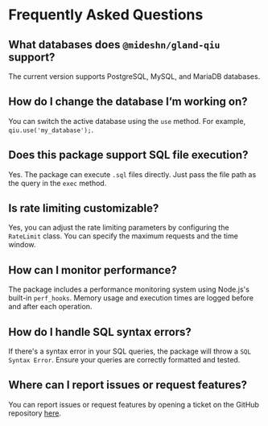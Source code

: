 # Frequently Asked Questions

## What databases does `@mideshn/gland-qiu` support?
The current version supports PostgreSQL, MySQL, and MariaDB databases.

## How do I change the database I’m working on?
You can switch the active database using the `use` method. For example, `qiu.use('my_database');`.

## Does this package support SQL file execution?
Yes. The package can execute `.sql` files directly. Just pass the file path as the query in the `exec` method.

## Is rate limiting customizable?
Yes, you can adjust the rate limiting parameters by configuring the `RateLimit` class. You can specify the maximum requests and the time window.

## How can I monitor performance?
The package includes a performance monitoring system using Node.js's built-in `perf_hooks`. Memory usage and execution times are logged before and after each operation.

## How do I handle SQL syntax errors?
If there's a syntax error in your SQL queries, the package will throw a `SQL Syntax Error`. Ensure your queries are correctly formatted and tested.

## Where can I report issues or request features?
You can report issues or request features by opening a ticket on the GitHub repository [here](https://github.com/medishen/gland-qiu/issues).
